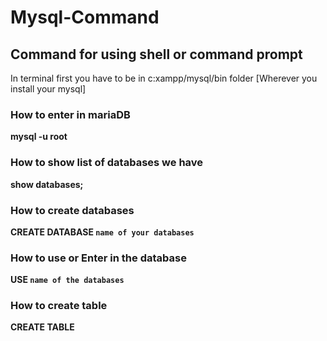 # Mysql-Command

## Command for using shell or command prompt

In terminal first you have to be in c:xampp/mysql/bin folder [Wherever you install your mysql]


### How to enter in mariaDB
<b>mysql -u root</b><br />

### How to show list of databases we have
<b>show databases;</b><br />

### How to create databases
<b>CREATE DATABASE ``name of your databases``</b>

### How to use or Enter in the database
<b>USE ``name of the databases``</b>

### How to create table
<b>CREATE TABLE </b>
